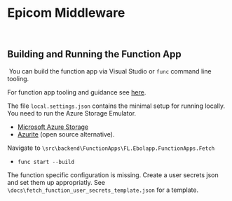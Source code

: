 # Epicom Middleware
​
## Building and Running the Function App
​
You can build the function app via Visual Studio or `func` command line tooling.

For function app tooling and guidance see [here](https://docs.microsoft.com/en-us/azure/azure-functions/functions-run-local?tabs=windows%2Ccsharp%2Cbash).

The file `local.settings.json` contains the minimal setup for running locally. You need to run the Azure Storage Emulator. 
- [Microsoft Azure Storage](https://docs.microsoft.com/en-us/azure/storage/common/storage-use-emulator)
- [Azurite](https://docs.microsoft.com/en-us/azure/storage/common/storage-use-azurite?toc=/azure/storage/blobs/toc.json) (open source alternative).

Navigate to `\src\backend\FunctionApps\FL.Ebolapp.FunctionApps.Fetch`
- `func start --build`

The function specific configuration is missing. Create a user secrets json and set them up appropriatly. See `\docs\fetch_function_user_secrets_template.json` for a template.